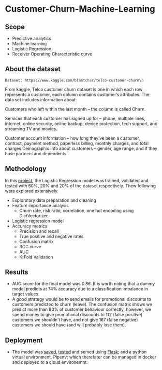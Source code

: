 # Customer-Churn-Machine-Learning

## Scope

- Predictive analytics
- Machine learning
- Logistic Regression
- Receiver Operating Characteristic curve

## About the dataset
    Dataset: https://www.kaggle.com/blastchar/telco-customer-churn\n
    
From kaggle, Telco customer churn dataset is one in which each row represents a customer, each column contains customer’s attributes.
The data set includes information about:

Customers who left within the last month – the column is called Churn.

Services that each customer has signed up for – phone, multiple lines, internet, online security, online backup, device protection, tech support, and streaming TV and movies.

Customer account information – how long they’ve been a customer, contract, payment method, paperless billing, monthly charges, and total charges
Demographic info about customers – gender, age range, and if they have partners and dependents.

## Methodology

In this [project](https://github.com/gregoryoffodum/Customer-Churn-Machine-Learning/blob/main/Customer%20Churn.ipynb), the Logistic Regression model was trained, validated and tested with 60%, 20% and 20% of the dataset respectively. Thew following were explored extensively:

- Exploratory data preparation and cleaning
- Feature importance analysis
  - Churn rate, risk ratio, correlation, one hot encoding using DictVectorizer
- Logistic regression model
- Accuracy metrics
  - Precision and recall
  - True positive and negative rates
  - Confusion matrix
  - ROC curve
  - AUC
  - K-Fold Validation

## Results

- AUC score for the final model was *0.86*. It is worth noting that a dummy model predicts at 74% accuracy due to a classification imbalance in target values. 
- A good strategy would be to send emails for promotional discounts to customers predicted to churn (leave). The confusion matrix shows we predict more than 80% of customer behaviour correctly, however, we spend money to give promotional discounts to 112 (false positive) customers we shouldn't have, and not give 167 (false negative) customers we should have (and will probably lose them).

## Deployment

- The model was [saved](https://github.com/gregoryoffodum/Customer-Churn-Machine-Learning/blob/main/model_C%3D1.0.bin), [tested](https://github.com/gregoryoffodum/Customer-Churn-Machine-Learning/blob/main/predict_test.py) and served using [Flask](https://github.com/gregoryoffodum/Customer-Churn-Machine-Learning/blob/main/predict.py); and a python virtual environment, Pipenv; which therefater can be managed in docker and deployed to a cloud environemnt.




